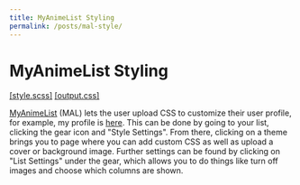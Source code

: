 ```yaml
---
title: MyAnimeList Styling 
permalink: /posts/mal-style/
---
```


# MyAnimeList Styling

[[style.scss]](./style.scss) [[output.css]](./output.css)

[MyAnimeList](https://myanimelist.net/) (MAL) lets the user upload
CSS to customize their user profile, for example, my profile is
[here](https://myanimelist.net/animelist/vazae). This can be done by
going to your list, clicking the gear icon and "Style Settings". From
there, clicking on a theme brings you to page where you can add custom CSS
as well as upload a cover or background image. Further settings can be
found by clicking on "List Settings" under the gear, which allows you to
do things like turn off images and choose which columns are shown.

